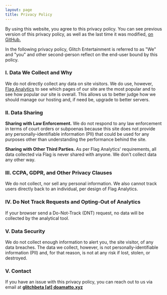 ```yaml
---
layout: page
title: Privacy Policy
---
```


By using this website, you agree to this privacy policy. You can see previous version of this privacy policy, as well as the last time it was modified, [on GitHub.](https://github.com/Glitch-Entertainment/glitch-site/blob/master/privacy.md)

In the following privacy policy, Glitch Entertainment is referred to as "We" and "you" and other second-person reflect on the end-user bound by this policy.

### I. Data We Collect and Why
We do not directly collect any data on site visitors. We do use, however, [Flag Analytics](https://flagby.doamatto.xyz) to see which pages of our site are the most popular and to see how popular our site is overall. This allows us to better judge how we should manage our hosting and, if need be, upgrade to better servers.

### II. Data Sharing
**Sharing with Law Enforcement.** We do not respond to any law enforcement in terms of court orders or subpoenas because this site does not provide any personally-identifiable information (PII) that could be used for any purposes other than understanding the performance behind the site.

**Sharing with Other Third Parties.** As per Flag Analytics' requirements, all data collected via Flag is never shared with anyone. We don't collect data any other way.

### III. CCPA, GDPR, and Other Privacy Clauses
We do not collect, nor sell any personal information. We also cannot track users directly back to an individual, per design of Flag Analytics.

### IV. Do Not Track Requests and Opting-Out of Analytics
If your browser send a Do-Not-Track (DNT) request, no data will be collected by the analytical tool.

### V. Data Security
We do not collect enough information to alert you, the site visitor, of any data breaches. The data we collect, however, is not personally-identifiable information (PII) and, for that reason, is not at any risk if lost, stolen, or destroyed.

### V. Contact
If you have an issue with this privacy policy, you can reach out to us via email at **[glitchbeta \[at\] doamatto.xyz](mailto:glitchbeta@doamatto.xyz)**